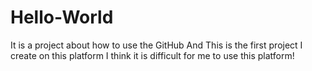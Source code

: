 # Hello-World
It is a project about how to use the GitHub
And This is the first project I create on this platform
I think it is difficult for me to use this platform!
